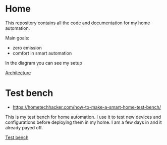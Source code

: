 # Home

This repository contains all the code and documentation for my home automation.

Main goals:
- zero emission
- comfort in smart automation

In the diagram you can see my setup

[Architecture](./home.drawio.png)

# Test bench

- https://hometechhacker.com/how-to-make-a-smart-home-test-bench/

This is my test bench for home automation. I use it to test new devices and configurations before deploying them in my home.
I am a few days in and it already payed off. 

[Test bench](./testbench.jpg)

